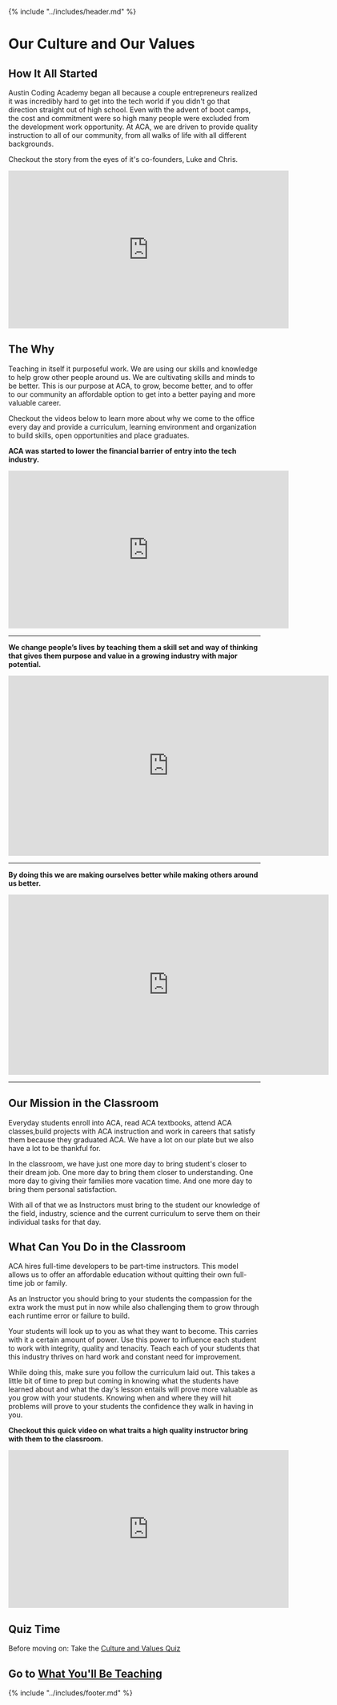 {% include "../includes/header.md" %}

# Our Culture and Our Values

## How It All Started

Austin Coding Academy began all because a couple entrepreneurs realized it was incredibly hard to get into the tech world if you didn't go that direction straight out of high school. Even with the advent of boot camps, the cost and commitment were so high many people were excluded from the development work opportunity. At ACA, we are driven to provide quality instruction to all of our community, from all walks of life with all different backgrounds.

Checkout the story from the eyes of it's co-founders, Luke and Chris.

<iframe width="560" height="315" src="https://www.youtube.com/embed/RvlytBUgpa4" frameborder="0" allow="accelerometer; autoplay; encrypted-media; gyroscope; picture-in-picture" allowfullscreen></iframe>

## The Why

Teaching in itself it purposeful work. We are using our skills and knowledge to help grow other people around us. We are cultivating skills and minds to be better. This is our purpose at ACA, to grow, become better, and to offer to our community an affordable option to get into a better paying and more valuable career.

Checkout the videos below to learn more about why we come to the office every day and provide a curriculum, learning environment and organization to build skills, open opportunities and place graduates.

**ACA was started to lower the financial barrier of entry into the tech industry.**

<iframe width="560" height="315" src="https://www.youtube.com/embed/e25bNsKfEPo?start=3" frameborder="0" allow="accelerometer; autoplay; encrypted-media; gyroscope; picture-in-picture" allowfullscreen></iframe>

******

**We change people’s lives by teaching them a skill set and way of thinking that gives them purpose and value in a growing industry with major potential.**

<iframe src="https://player.vimeo.com/video/290913789" width="640" height="360" frameborder="0" webkitallowfullscreen mozallowfullscreen allowfullscreen></iframe>

******

**By doing this we are making ourselves better while making others around us better.**

<iframe src="https://player.vimeo.com/video/290925619" width="640" height="360" frameborder="0" webkitallowfullscreen mozallowfullscreen allowfullscreen></iframe>

******

## Our Mission in the Classroom

Everyday students enroll into ACA, read ACA textbooks, attend ACA classes,build projects with ACA instruction and work in careers that satisfy them because they graduated ACA. We have a lot on our plate but we also have a lot to be thankful for.

In the classroom, we have just one more day to bring student's closer to their dream job. One more day to bring them closer to understanding. One more day to giving their families more vacation time. And one more day to bring them personal satisfaction.

With all of that we as Instructors must bring to the student our knowledge of the field, industry, science and the current curriculum to serve them on their individual tasks for that day.

## What Can You Do in the Classroom

ACA hires full-time developers to be part-time instructors. This model allows us to offer an affordable education without quitting their own full-time job or family.

As an Instructor you should bring to your students the compassion for the extra work the must put in now while also challenging them to grow through each runtime error or failure to build.

Your students will look up to you as what they want to become. This carries with it a certain amount of power. Use this power to influence each student to work with integrity, quality and tenacity. Teach each of your students that this industry thrives on hard work and constant need for improvement.

While doing this, make sure you follow the curriculum laid out. This takes a little bit of time to prep but coming in knowing what the students have learned about and what the day's lesson entails will prove more valuable as you grow with your students. Knowing when and where they will hit problems will prove to your students the confidence they walk in having in you.

**Checkout this quick video on what traits a high quality instructor bring with them to the classroom.**

<iframe width="560" height="315" src="https://www.youtube.com/embed/uSNUtDv8CiQ" frameborder="0" allow="accelerometer; autoplay; encrypted-media; gyroscope; picture-in-picture" allowfullscreen></iframe>

## Quiz Time

Before moving on: Take the [Culture and Values Quiz](https://forms.gle/cATqbN3ifvvgUvwd7)

## Go to [What You'll Be Teaching](../whatYouTeach/01DayClass.md)

{% include "../includes/footer.md" %}
